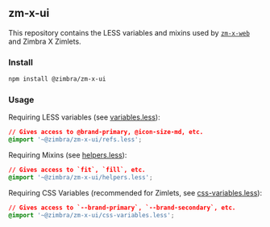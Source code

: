 ## zm-x-ui
This repository contains the LESS variables and mixins used by [`zm-x-web`](https://github.com/Zimbra/zm-x-web) and Zimbra X Zimlets.

### Install

```sh
npm install @zimbra/zm-x-ui
```

### Usage

Requiring LESS variables (see [variables.less](https://github.com/Zimbra/zm-x-ui/blob/master/variables.less)):

```css
// Gives access to @brand-primary, @icon-size-md, etc.
@import '~@zimbra/zm-x-ui/refs.less';
```

Requiring Mixins (see [helpers.less](https://github.com/Zimbra/zm-x-ui/blob/master/helpers.less)):

```css
// Gives access to `fit`, `fill`, etc.
@import '~@zimbra/zm-x-ui/helpers.less';
```

Requiring CSS Variables (recommended for Zimlets, see [css-variables.less](https://github.com/Zimbra/zm-x-ui/blob/master/css-variables.less)):

```css
// Gives access to `--brand-primary`, `--brand-secondary`, etc.
@import '~@zimbra/zm-x-ui/css-variables.less';
```
